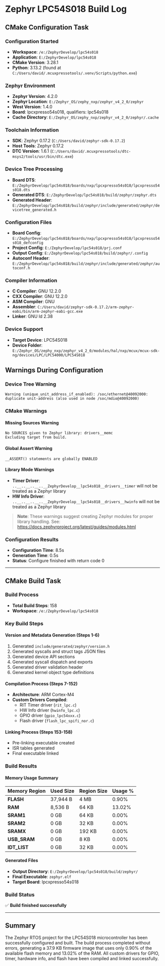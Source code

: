 # Zephyr LPC54S018 Build Log

## CMake Configuration Task

### Configuration Started
- **Workspace**: `/e:/ZephyrDevelop/lpc54s018`
- **Application**: `E:/ZephyrDevelop/lpc54s018`
- **CMake Version**: 3.28.1
- **Python**: 3.13.2 (found at `C:/Users/david/.mcuxpressotools/.venv/Scripts/python.exe`)

### Zephyr Environment
- **Zephyr Version**: 4.2.0
- **Zephyr Location**: `E:/Zephyr_OS/zephy_nxp/zephyr_v4_2_0/zephyr`
- **West Version**: 1.4.0
- **Board**: lpcxpresso54s018, qualifiers: lpc54s018
- **Cache Directory**: `E:/Zephyr_OS/zephy_nxp/zephyr_v4_2_0/zephyr/.cache`

### Toolchain Information
- **SDK**: Zephyr 0.17.2 (`C:/Users/david/zephyr-sdk-0.17.2`)
- **Host Tools**: Zephyr 0.17.2
- **DTC Version**: 1.6.1 (`C:/Users/david/.mcuxpressotools/dtc-msys2/tools/usr/bin/dtc.exe`)

### Device Tree Processing
- **Board DTS**: `E:/ZephyrDevelop/lpc54s018/boards/nxp/lpcxpresso54s018/lpcxpresso54s018.dts`
- **Generated DTS**: `E:/ZephyrDevelop/lpc54s018/build/zephyr/zephyr.dts`
- **Generated Header**: `E:/ZephyrDevelop/lpc54s018/build/zephyr/include/generated/zephyr/devicetree_generated.h`

### Configuration Files
- **Board Config**: `E:/ZephyrDevelop/lpc54s018/boards/nxp/lpcxpresso54s018/lpcxpresso54s018_defconfig`
- **Project Config**: `E:/ZephyrDevelop/lpc54s018/prj.conf`
- **Output Config**: `E:/ZephyrDevelop/lpc54s018/build/zephyr/.config`
- **Autoconf Header**: `E:/ZephyrDevelop/lpc54s018/build/zephyr/include/generated/zephyr/autoconf.h`

### Compiler Information
- **C Compiler**: GNU 12.2.0
- **CXX Compiler**: GNU 12.2.0
- **ASM Compiler**: GNU
- **Assembler**: `C:/Users/david/zephyr-sdk-0.17.2/arm-zephyr-eabi/bin/arm-zephyr-eabi-gcc.exe`
- **Linker**: GNU ld 2.38

### Device Support
- **Target Device**: LPC54S018
- **Device Folder**: `E:/Zephyr_OS/zephy_nxp/zephyr_v4_2_0/modules/hal/nxp/mcux/mcux-sdk-ng/devices/LPC/LPC54000/LPC54S018`

## Warnings During Configuration

### Device Tree Warning
```
Warning (unique_unit_address_if_enabled): /soc/ethernet@40092000: 
duplicate unit-address (also used in node /soc/mdio@40092000)
```

### CMake Warnings

#### Missing Sources Warning
```
No SOURCES given to Zephyr library: drivers__memc
Excluding target from build.
```

#### Global Assert Warning
```
__ASSERT() statements are globally ENABLED
```

#### Library Mode Warnings
- **Timer Driver**: `..__..__..__..__ZephyrDevelop__lpc54s018__drivers__timer` will not be treated as a Zephyr library
- **HW Info Driver**: `..__..__..__..__ZephyrDevelop__lpc54s018__drivers__hwinfo` will not be treated as a Zephyr library

> **Note**: These warnings suggest creating Zephyr modules for proper library handling. See: https://docs.zephyrproject.org/latest/guides/modules.html

### Configuration Results
- **Configuration Time**: 8.5s
- **Generation Time**: 0.5s
- **Status**: Configure finished with return code 0

---

## CMake Build Task

### Build Process
- **Total Build Steps**: 158
- **Workspace**: `/e:/ZephyrDevelop/lpc54s018`

### Key Build Steps

#### Version and Metadata Generation (Steps 1-6)
1. Generated `include/generated/zephyr/version.h`
2. Generated syscalls and struct tags JSON files
3. Generated device API sections
4. Generated syscall dispatch and exports
5. Generated driver validation header
6. Generated kernel object type definitions

#### Compilation Process (Steps 7-152)
- **Architecture**: ARM Cortex-M4
- **Custom Drivers Compiled**:
  - RIT Timer driver (`rit_lpc.c`)
  - HW Info driver (`hwinfo_lpc.c`)
  - GPIO driver (`gpio_lpc54xxx.c`)
  - Flash driver (`flash_lpc_spifi_nor.c`)

#### Linking Process (Steps 153-158)
- Pre-linking executable created
- ISR tables generated
- Final executable linked

### Build Results

#### Memory Usage Summary
| Memory Region | Used Size | Region Size | Usage % |
|---------------|-----------|-------------|---------|
| **FLASH**     | 37,944 B  | 4 MB        | 0.90%   |
| **RAM**       | 8,536 B   | 64 KB       | 13.02%  |
| **SRAM1**     | 0 GB      | 64 KB       | 0.00%   |
| **SRAM2**     | 0 GB      | 32 KB       | 0.00%   |
| **SRAMX**     | 0 GB      | 192 KB      | 0.00%   |
| **USB_SRAM**  | 0 GB      | 8 KB        | 0.00%   |
| **IDT_LIST**  | 0 GB      | 32 KB       | 0.00%   |

#### Generated Files
- **Output Directory**: `E:/ZephyrDevelop/lpc54s018/build/zephyr/`
- **Final Executable**: `zephyr.elf`
- **Target Board**: lpcxpresso54s018

### Build Status
✅ **Build finished successfully**

---

## Summary

The Zephyr RTOS project for the LPC54S018 microcontroller has been successfully configured and built. The build process completed without errors, generating a 37.9 KB firmware image that uses only 0.90% of the available flash memory and 13.02% of the RAM. All custom drivers for GPIO, timer, hardware info, and flash have been compiled and linked successfully.
